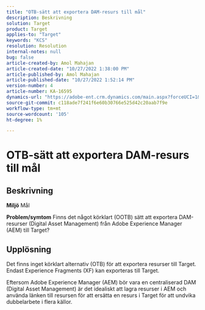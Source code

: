 ```yaml
---
title: "OTB-sätt att exportera DAM-resurs till mål"
description: Beskrivning
solution: Target
product: Target
applies-to: "Target"
keywords: "KCS"
resolution: Resolution
internal-notes: null
bug: false
article-created-by: Amol Mahajan
article-created-date: "10/27/2022 1:38:00 PM"
article-published-by: Amol Mahajan
article-published-date: "10/27/2022 1:52:14 PM"
version-number: 4
article-number: KA-16595
dynamics-url: "https://adobe-ent.crm.dynamics.com/main.aspx?forceUCI=1&pagetype=entityrecord&etn=knowledgearticle&id=86fb7590-fc55-ed11-bba2-6045bd006793"
source-git-commit: c118ade7f241f6e60b30766e525d42c20aab7f9e
workflow-type: tm+mt
source-wordcount: '105'
ht-degree: 1%

---
```


# OTB-sätt att exportera DAM-resurs till mål

## Beskrivning

<b>Miljö</b>
Mål


<b>Problem/symtom</b>
Finns det något körklart (OOTB) sätt att exportera DAM-resurser (Digital Asset Management) från Adobe Experience Manager (AEM) till Target?


## Upplösning


Det finns inget körklart alternativ (OTB) för att exportera resurser till Target. Endast Experience Fragments (XF) kan exporteras till Target.

Eftersom Adobe Experience Manager (AEM) bör vara en centraliserad DAM (Digital Asset Management) är det idealiskt att lagra resurser i AEM och använda länken till resursen för att ersätta en resurs i Target för att undvika dubbelarbete i flera källor.
